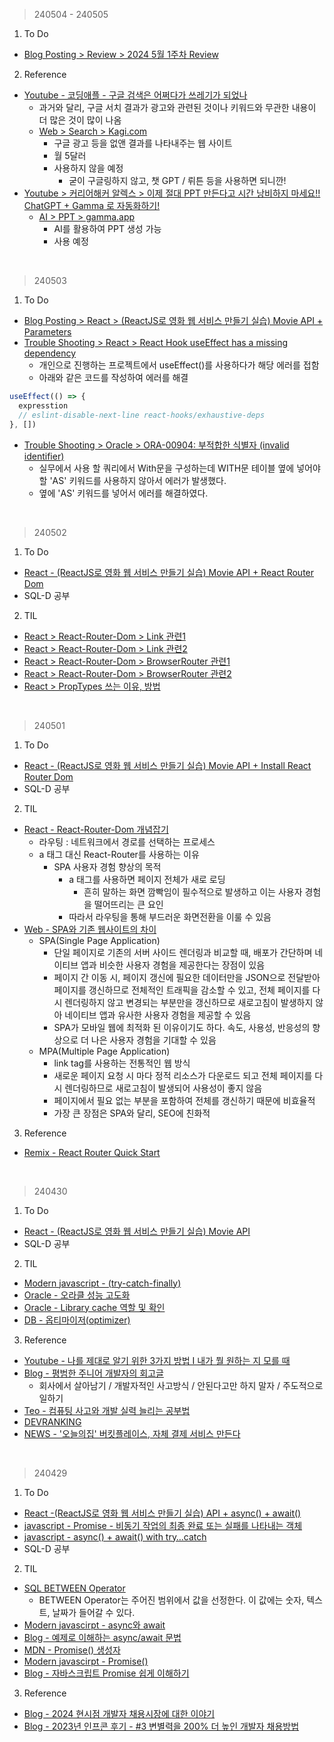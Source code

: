 > 240504 - 240505
1. To Do
- [Blog Posting > Review > 2024 5월 1주차 Review](https://velog.io/@irish/2024-5-1-Review)
2. Reference
- [Youtube - 코딩애플 - 구글 검색은 어쩌다가 쓰레기가 되었나](https://www.youtube.com/watch?v=ITc1TJVWZGM)
   - 과거와 달리, 구글 서치 결과가 광고와 관련된 것이나 키워드와 무관한 내용이 더 많은 것이 많이 나옴
   - [Web > Search > Kagi.com](https://kagi.com/)
      - 구글 광고 등을 없앤 결과를 나타내주는 웹 사이트
      - 월 5달러
      - 사용하지 않을 예정
         - 굳이 구글링하지 않고, 챗 GPT / 뤼튼 등을 사용하면 되니깐!
- [Youtube > 커리어해커 알렉스 > 이제 절대 PPT 만든다고 시간 낭비하지 마세요!! ChatGPT + Gamma 로 자동화하기!](https://www.youtube.com/watch?v=x3kQYdrN9LI)
   - [AI > PPT > gamma.app](https://gamma.app/)
      - AI를 활용하여 PPT 생성 가능
      - 사용 예정 
<br>

> 240503
1. To Do
- [Blog Posting > React > (ReactJS로 영화 웹 서비스 만들기 실습) Movie API + Parameters](https://velog.io/@irish/React-Movie-API-Parameters)
- [Trouble Shooting > React > React Hook useEffect has a missing dependency](https://velog.io/@rgfdds98/debuging-React-Hook-useEffect-has-a-missing-dependency-fetchMovieData.-Either-include-it-or-remove-the-dependency-array)
   - 개인으로 진행하는 프로젝트에서 useEffect()를 사용하다가 해당 에러를 접함
   - 아래와 같은 코드를 작성하여 에러를 해결
```javascript
useEffect(() => {
  expresstion
  // eslint-disable-next-line react-hooks/exhaustive-deps
}, [])
```
- [Trouble Shooting > Oracle > ORA-00904: 부적합한 식별자 (invalid identifier)](https://tech.zinnunkebi.com/database/oracledb-tip/oracledb-ora-00904/)
    - 실무에서 사용 할 쿼리에서 With문을 구성하는데 WITH문 테이블 옆에 넣어야 할 'AS' 키워드를 사용하지 않아서 에러가 발생했다.
    - 옆에 'AS' 키워드를 넣어서 에러를 해결하였다.
<br>

> 240502
1. To Do
- [React - (ReactJS로 영화 웹 서비스 만들기 실습) Movie API + React Router Dom](https://velog.io/@irish/React-Movie-API-React-Router-Dom)
- SQL-D 공부
2. TIL
- [React > React-Router-Dom > Link 관련1](https://v5.reactrouter.com/web/api/Link)
- [React > React-Router-Dom > Link 관련2](https://velog.io/@jinh2/React-링크-연결하기-Router-Link-useNavigate-hook)
- [React > React-Router-Dom > BrowserRouter 관련1](https://velog.io/@wiostz98kr/TIL49-l-React-리액트-라우터React-Router-사용하기-Feat.-SPA)
- [React > React-Router-Dom > BrowserRouter 관련2](https://codingbroker.tistory.com/72)
- [React > PropTypes 쓰는 이유, 방법](https://velog.io/@eunjin/React-PropTypes-쓰는-이유-방법)
<br>
  
> 240501
1. To Do
- [React - (ReactJS로 영화 웹 서비스 만들기 실습) Movie API + Install React Router Dom](https://velog.io/@irish/React-Movie-API-Install-React-Router-Dom)
- SQL-D 공부
2. TIL
- [React - React-Router-Dom 개념잡기](https://velog.io/@kandy1002/React-Router-Dom-%EA%B0%9C%EB%85%90%EC%9E%A1%EA%B8%B0)
  - 라우팅 : 네트워크에서 경로를 선택하는 프로세스
  - a 태그 대신 React-Router를 사용하는 이유
    - SPA 사용자 경험 향상의 목적
      - a 태그를 사용하면 페이지 전체가 새로 로딩
        - 흔히 말하는 화면 깜빡임이 필수적으로 발생하고 이는 사용자 경험을 떨어뜨리는 큰 요인
      - 따라서 라우팅을 통해 부드러운 화면전환을 이룰 수 있음
- [Web - SPA와 기존 웹사이트의 차이](https://velog.io/@gwanuuoo/SPA%EB%8A%94-%EA%B8%B0%EC%A1%B4-%EC%9B%B9%EC%82%AC%EC%9D%B4%ED%8A%B8%EC%99%80-%EC%B0%A8%EC%9D%B4)
  - SPA(Single Page Application)
    - 단일 페이지로 기존의 서버 사이드 렌더링과 비교할 때, 배포가 간단하며 네이티브 앱과 비슷한 사용자 경험을 제공한다는 장점이 있음
    - 페이지 간 이동 시, 페이지 갱신에 필요한 데이터만을 JSON으로 전달받아 페이지를 갱신하므로 전체적인 트래픽을 감소할 수 있고, 전체 페이지를 다시 렌더링하지 않고 변경되는 부분만을 갱신하므로 새로고침이 발생하지 않아 네이티브 앱과 유사한 사용자 경험을 제공할 수 있음
    - SPA가 모바일 웹에 최적화 된 이유이기도 하다. 속도, 사용성, 반응성의 향상으로 더 나은 사용자 경험을 기대할 수 있음
  - MPA(Multiple Page Application)
    - link tag를 사용하는 전통적인 웹 방식
    - 새로운 페이지 요청 시 마다 정적 리소스가 다운로드 되고 전체 페이지를 다시 렌더링하므로 새로고침이 발생되어 사용성이 좋지 않음
    - 페이지에서 필요 없는 부분을 포함하여 전체를 갱신하기 때문에 비효율적
    - 가장 큰 장점은 SPA와 달리, SEO에 친화적
3. Reference
- [Remix - React Router Quick Start](https://v5.reactrouter.com/web/guides/quick-start)
<br>

> 240430
1. To Do
- [React - (ReactJS로 영화 웹 서비스 만들기 실습) Movie API](https://velog.io/@irish/React-Movie-API)
- SQL-D 공부
2. TIL
- [Modern javascript - (try-catch-finally)](https://ko.javascript.info/try-catch)
- [Oracle - 오라클 성능 고도화](https://velog.io/@yooha9621/series/%EC%98%A4%EB%9D%BC%ED%81%B4%EC%84%B1%EB%8A%A5%EA%B3%A0%EB%8F%84%ED%99%941)
- [Oracle - Library cache 역할 및 확인](https://myjamong.tistory.com/207)
- [DB - 옵티마이저(optimizer)](https://velog.io/@kwontae1313/%EC%98%B5%ED%8B%B0%EB%A7%88%EC%9D%B4%EC%A0%80)
3. Reference
- [Youtube - 나를 제대로 알기 위한 3가지 방법 I 내가 뭘 원하는 지 모를 때](https://www.youtube.com/watch?v=E_g07KvU-10)
- [Blog - 평범한 주니어 개발자의 회고글](https://velog.io/@leehyunho2001/%ED%8F%89%EB%B2%94%ED%95%9C-%EC%A3%BC%EB%8B%88%EC%96%B4-%EA%B0%9C%EB%B0%9C%EC%9E%90%EC%9D%98-%ED%9A%8C%EA%B3%A0%EA%B8%80)
  - 회사에서 살아남기 / 개발자적인 사고방식 / 안된다고만 하지 말자 / 주도적으로 일하기
- [Teo - 컴퓨팅 사고와 개발 실력 늘리는 공부법](https://velog.io/@teo/computational-thinking)
- [DEVRANKING](https://dev-ranking.vercel.app/)
- [NEWS - '오늘의집' 버킷플레이스, 자체 결제 서비스 만든다](https://news.einfomax.co.kr/news/articleView.html?idxno=4307793)
<br>

> 240429
1. To Do
- [React -(ReactJS로 영화 웹 서비스 만들기 실습) API + async() + await()](https://velog.io/@irish/React-API-async-await)
- [javascript - Promise - 비동기 작업의 최종 완료 또는 실패를 나타내는 객체](https://velog.io/@irish/JS-Promise)
- [javascript - async() + await() with try…catch](https://velog.io/@irish/JS-async-await)
- SQL-D 공부
2. TIL
- [SQL BETWEEN Operator](https://www.w3schools.com/sql/sql_between.asp)
  - BETWEEN Operator는 주어진 범위에서 값을 선정한다. 이 값에는 숫자, 텍스트, 날짜가 들어갈 수 있다.
- [Modern javascirpt - async와 await](https://ko.javascript.info/async-await)
- [Blog - 예제로 이해하는 async/await 문법](https://velog.io/@tosspayments/%EC%98%88%EC%A0%9C%EB%A1%9C-%EC%9D%B4%ED%95%B4%ED%95%98%EB%8A%94-awaitasync-%EB%AC%B8%EB%B2%95)
- [MDN - Promise() 생성자](https://developer.mozilla.org/ko/docs/Web/JavaScript/Reference/Global_Objects/Promise/Promise)
- [Modern javascirpt - Promise()](https://ko.javascript.info/promise-basics)
- [Blog - 자바스크립트 Promise 쉽게 이해하기](https://joshua1988.github.io/web-development/javascript/promise-for-beginners/)
3. Reference
- [Blog - 2024 현시점 개발자 채용시장에 대한 이야기](https://velog.io/@whatever/2024-%ED%98%84%EC%8B%9C%EC%A0%90-%EA%B0%9C%EB%B0%9C%EC%9E%90-%EC%B1%84%EC%9A%A9%EC%8B%9C%EC%9E%A5%EC%97%90-%EB%8C%80%ED%95%9C-%EC%9D%B4%EC%95%BC%EA%B8%B0)
- [Blog - 2023년 인프콘 후기 - #3 변별력을 200% 더 높인 개발자 채용방법](https://velog.io/@joshuara7235/2023%EB%85%84-%EC%9D%B8%ED%94%84%EC%BD%98-%ED%9B%84%EA%B8%B0-3-%EB%B3%80%EB%B3%84%EB%A0%A5%EC%9D%84-200-%EB%8D%94-%EB%86%92%EC%9D%B8-%EA%B0%9C%EB%B0%9C%EC%9E%90-%EC%B1%84%EC%9A%A9%EB%B0%A9%EB%B2%95)
<br>
